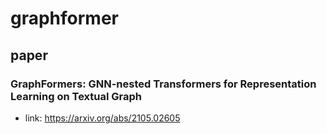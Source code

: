 # graphformer
## paper
### GraphFormers: GNN-nested Transformers for Representation Learning on Textual Graph
- link: https://arxiv.org/abs/2105.02605